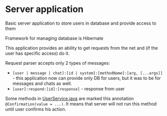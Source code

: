 # Server application
Basic server application to store users in database and provide access to them

Framework for managing database is Hibernate

This application provides an ability to get requests from the net and (if the user has specific access) do it.

Request parser accepts only 2 types of messages:
- `[user | message | chat]:[id | system]:[methodName]:[arg, [...args]]` - this application now can provide only DB for users, but it was to be for messages and chats as well.
- `[user]:respond:[id]:[response]` - response from user

Some methods in [UserService.java](https://github.com/AlexandrSinitsyn/server-application/blob/main/src/main/java/db/services/UserService.java) are marked this annotation `@Confirmation(value = ...)`. It means that server will not run this method until user confirms his action.

